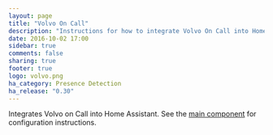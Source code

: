 ```yaml
---
layout: page
title: "Volvo On Call"
description: "Instructions for how to integrate Volvo On Call into Home Assistant."
date: 2016-10-02 17:00
sidebar: true
comments: false
sharing: true
footer: true
logo: volvo.png
ha_category: Presence Detection
ha_release: "0.30"
---
```



Integrates Volvo on Call into Home Assistant. See the [main component](/components/volvooncall/) for configuration instructions.
